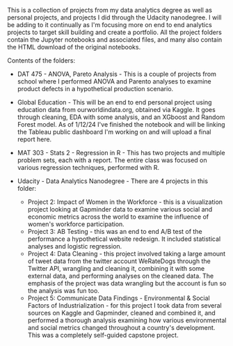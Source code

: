 This is a collection of projects from my data analytics degree as well as personal projects, and projects I did through the Udacity nanodegree. I will be adding to it continually as I'm focusing more on end to end analytics projects to target skill building and create a portfolio. All the project folders contain the Jupyter notebooks and associated files, and many also contain the HTML download of the original notebooks.

Contents of the folders: 

- DAT 475 - ANOVA, Pareto Analysis - This is a couple of projects from school where I performed ANOVA and Parento analyses to examine product defects in a hypothetical production scenario.
  
- Global Education - This will be an end to end personal project using education data from ourworldindata.org, obtained via Kaggle. It goes through cleaning, EDA with some analysis, and an XGboost and Random Forest model. As of 1/12/24 I've finished the notebook and will be linking the Tableau public dashboard I'm working on and will upload a final report here.

- MAT 303 - Stats 2 - Regression in R - This has two projects and multiple problem sets, each with a report. The entire class was focused on various regression techniques, performed with R.

- Udacity - Data Analytics Nanodegree - There are 4 projects in this folder:
	- Project 2: Impact of Women in the Workforce - this is a visualization project looking at Gapminder data to examine various social and economic metrics across the world to examine the influence of women's workforce participation.
	- Project 3: AB Testing - this was an end to end A/B test of the performance a hypothetical website redesign. It included statistical analyses and logistic regression.
	- Project 4: Data Cleaning - this project involved taking a large amount of tweet data from the twitter account WeRateDogs through the Twitter API, wrangling and cleaning it, combining it with some external data, and performing analyses on the cleaned data. The emphasis of the project was data wrangling but the account is fun so the analysis was fun too.
	- Project 5: Communicate Data Findings - Environmental & Social Factors of Industrialization - for this project I took data from several sources on Kaggle and Gapminder, cleaned and combined it, and performed a thorough analysis examining how various environmental and social metrics changed throughout a country's development. This was a completely self-guided capstone project.



